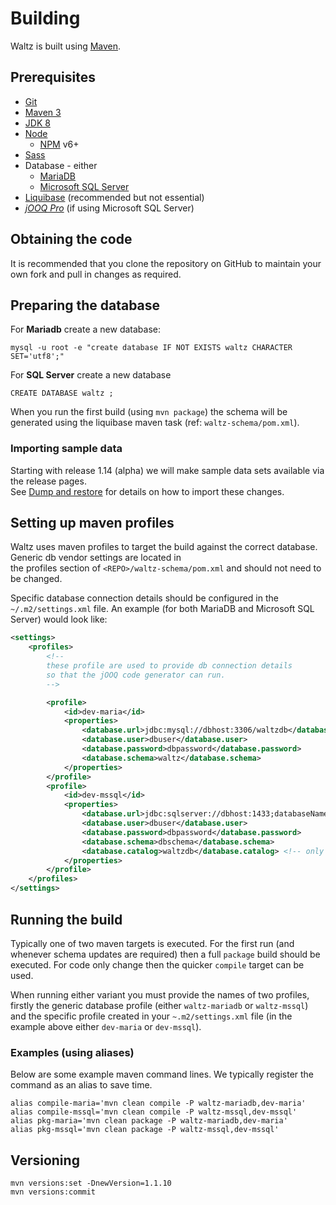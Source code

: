 # Building

Waltz is built using [Maven](https://maven.apache.org/).

## Prerequisites

- [Git](https://git-scm.com/)
- [Maven 3](https://maven.apache.org/)
- [JDK 8](http://www.oracle.com/technetwork/java/javase/overview/index.html)
- [Node](https://nodejs.org/en/)
  - [NPM](https://www.npmjs.com/) v6+
- [Sass](http://sass-lang.com/)
- Database - either
  - [MariaDB](https://mariadb.org/)
  - [Microsoft SQL Server](https://www.microsoft.com/en-gb/sql-server/)
- [Liquibase](http://www.liquibase.org/) (recommended but not essential)
- [_jOOQ Pro_](https://www.jooq.org/download/) (if using Microsoft SQL Server) 

## Obtaining the code

It is recommended that you clone the repository on GitHub to maintain your own fork and pull in changes as required.

## Preparing the database

For **Mariadb** create a new database:
```
mysql -u root -e "create database IF NOT EXISTS waltz CHARACTER SET='utf8';"
```


For **SQL Server** create a new database
```
CREATE DATABASE waltz ;
```

When you run the first build (using `mvn package`) the schema will be generated using the liquibase maven task (ref: `waltz-schema/pom.xml`).  

### Importing sample data

Starting with release 1.14 (alpha) we will make sample data sets available via the release pages.  
See [Dump and restore](database/dump_and_restore.md) for details on how to import these changes.


## Setting up maven profiles

Waltz uses maven profiles to target the build against the correct database.  Generic db vendor settings are located in  
the profiles section of `<REPO>/waltz-schema/pom.xml` and should not need to be changed.

Specific database connection details should be configured in the 
`~/.m2/settings.xml` file.  An example (for both MariaDB and Microsoft 
SQL Server) would look like:

```xml
<settings>
    <profiles>
        <!--
        these profile are used to provide db connection details
        so that the jOOQ code generator can run.
        -->

        <profile>
            <id>dev-maria</id>
            <properties>
                <database.url>jdbc:mysql://dbhost:3306/waltzdb</database.url>
                <database.user>dbuser</database.user>
                <database.password>dbpassword</database.password>
                <database.schema>waltz</database.schema>
            </properties>
        </profile>
        <profile>
            <id>dev-mssql</id>
            <properties>
                <database.url>jdbc:sqlserver://dbhost:1433;databaseName=waltzdb</database.url>
                <database.user>dbuser</database.user>
                <database.password>dbpassword</database.password>
                <database.schema>dbschema</database.schema>
                <database.catalog>waltzdb</database.catalog> <!-- only req'd for code gen w/ mssql -->
            </properties>
        </profile>
    </profiles>
</settings>
```


## Running the build

Typically one of two maven targets is executed.  For the first run (and whenever schema updates are required) then a full `package` build should be executed.  For code only change then the quicker `compile` target can be used.

When running either variant you must provide the names of two profiles, firstly the generic database profile (either `waltz-mariadb` or `waltz-mssql`) and the specific profile created in your `~.m2/settings.xml` file (in the example above either `dev-maria` or `dev-mssql`).

### Examples (using aliases)

Below are some example maven command lines.  We typically register the command as an alias to save time.

```
alias compile-maria='mvn clean compile -P waltz-mariadb,dev-maria'
alias compile-mssql='mvn clean compile -P waltz-mssql,dev-mssql'
alias pkg-maria='mvn clean package -P waltz-mariadb,dev-maria'
alias pkg-mssql='mvn clean package -P waltz-mssql,dev-mssql'
```


## Versioning

```
mvn versions:set -DnewVersion=1.1.10
mvn versions:commit
```
